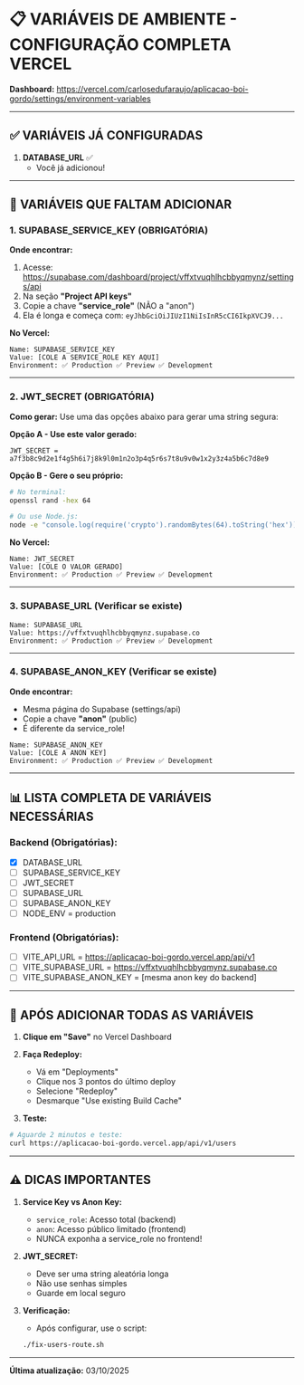 # 📋 VARIÁVEIS DE AMBIENTE - CONFIGURAÇÃO COMPLETA VERCEL

**Dashboard:** https://vercel.com/carlosedufaraujo/aplicacao-boi-gordo/settings/environment-variables

---

## ✅ VARIÁVEIS JÁ CONFIGURADAS

1. **DATABASE_URL** ✅
   - Você já adicionou!

---

## 🔴 VARIÁVEIS QUE FALTAM ADICIONAR

### 1. **SUPABASE_SERVICE_KEY** (OBRIGATÓRIA)

**Onde encontrar:**
1. Acesse: https://supabase.com/dashboard/project/vffxtvuqhlhcbbyqmynz/settings/api
2. Na seção **"Project API keys"**
3. Copie a chave **"service_role"** (NÃO a "anon")
4. Ela é longa e começa com: `eyJhbGciOiJIUzI1NiIsInR5cCI6IkpXVCJ9...`

**No Vercel:**
```
Name: SUPABASE_SERVICE_KEY
Value: [COLE A SERVICE_ROLE KEY AQUI]
Environment: ✅ Production ✅ Preview ✅ Development
```

---

### 2. **JWT_SECRET** (OBRIGATÓRIA)

**Como gerar:**
Use uma das opções abaixo para gerar uma string segura:

**Opção A - Use este valor gerado:**
```
JWT_SECRET = a7f3b8c9d2e1f4g5h6i7j8k9l0m1n2o3p4q5r6s7t8u9v0w1x2y3z4a5b6c7d8e9
```

**Opção B - Gere o seu próprio:**
```bash
# No terminal:
openssl rand -hex 64

# Ou use Node.js:
node -e "console.log(require('crypto').randomBytes(64).toString('hex'))"
```

**No Vercel:**
```
Name: JWT_SECRET
Value: [COLE O VALOR GERADO]
Environment: ✅ Production ✅ Preview ✅ Development
```

---

### 3. **SUPABASE_URL** (Verificar se existe)

```
Name: SUPABASE_URL
Value: https://vffxtvuqhlhcbbyqmynz.supabase.co
Environment: ✅ Production ✅ Preview ✅ Development
```

---

### 4. **SUPABASE_ANON_KEY** (Verificar se existe)

**Onde encontrar:**
- Mesma página do Supabase (settings/api)
- Copie a chave **"anon"** (public)
- É diferente da service_role!

```
Name: SUPABASE_ANON_KEY
Value: [COLE A ANON KEY]
Environment: ✅ Production ✅ Preview ✅ Development
```

---

## 📊 LISTA COMPLETA DE VARIÁVEIS NECESSÁRIAS

### Backend (Obrigatórias):
- [x] DATABASE_URL 
- [ ] SUPABASE_SERVICE_KEY
- [ ] JWT_SECRET
- [ ] SUPABASE_URL
- [ ] SUPABASE_ANON_KEY
- [ ] NODE_ENV = production

### Frontend (Obrigatórias):
- [ ] VITE_API_URL = https://aplicacao-boi-gordo.vercel.app/api/v1
- [ ] VITE_SUPABASE_URL = https://vffxtvuqhlhcbbyqmynz.supabase.co
- [ ] VITE_SUPABASE_ANON_KEY = [mesma anon key do backend]

---

## 🚀 APÓS ADICIONAR TODAS AS VARIÁVEIS

1. **Clique em "Save"** no Vercel Dashboard
2. **Faça Redeploy:**
   - Vá em "Deployments"
   - Clique nos 3 pontos do último deploy
   - Selecione "Redeploy"
   - Desmarque "Use existing Build Cache"

3. **Teste:**
```bash
# Aguarde 2 minutos e teste:
curl https://aplicacao-boi-gordo.vercel.app/api/v1/users
```

---

## ⚠️ DICAS IMPORTANTES

1. **Service Key vs Anon Key:**
   - `service_role`: Acesso total (backend)
   - `anon`: Acesso público limitado (frontend)
   - NUNCA exponha a service_role no frontend!

2. **JWT_SECRET:**
   - Deve ser uma string aleatória longa
   - Não use senhas simples
   - Guarde em local seguro

3. **Verificação:**
   - Após configurar, use o script:
   ```bash
   ./fix-users-route.sh
   ```

---

**Última atualização:** 03/10/2025

